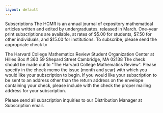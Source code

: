 ```yaml
---
layout: default
---
```


Subscriptions
The HCMR is an annual journal of expository mathematical articles written and edited by undergraduates, released in March. One-year print subscriptions are available, at rates of $5.00 for students, $7.50 for other individuals, and $15.00 for institutions. To subscribe, please send the appropriate check to

The Harvard College Mathematics Review
Student Organization Center at Hilles
Box # 360
59 Shepard Street
Cambridge, MA 02138
The check should be made out to "The Harvard College Mathematics Review". Please specify in the check memo the issue (month and year) with which you would like your subscription to begin. If you would like your subscription to be sent to an address other than the return address on the envelope containing your check, please include with the check the proper mailing address for your subscription.

Please send all subscription inquiries to our Distribution Manager at Subscription email.
